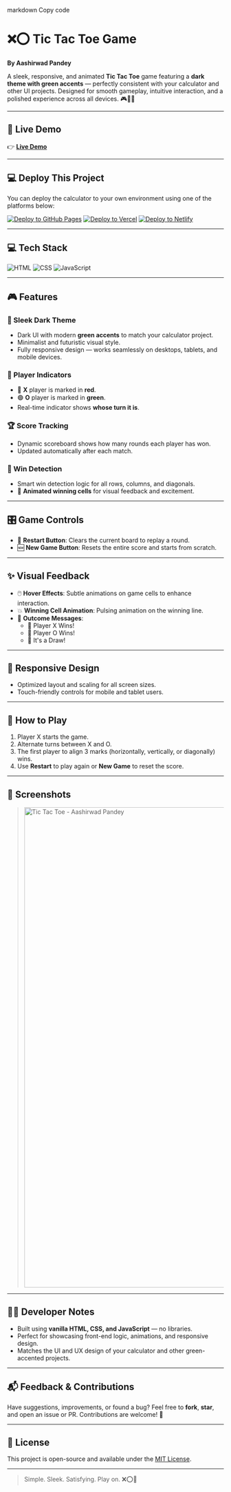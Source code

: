 markdown
Copy code
# ❌⭕ Tic Tac Toe Game

**By Aashirwad Pandey**

A sleek, responsive, and animated **Tic Tac Toe** game featuring a **dark theme with green accents** — perfectly consistent with your calculator and other UI projects. Designed for smooth gameplay, intuitive interaction, and a polished experience across all devices. 🎮🖤💚

---

## 🔗 Live Demo

👉 [**Live Demo**](https://tictactoe-theta-ivory.vercel.app/tictactoe.html)  

---

## 💻 Deploy This Project

You can deploy the calculator to your own environment using one of the platforms below:

[![Deploy to GitHub Pages](https://img.shields.io/badge/Deploy-GitHub_Pages-222?style=for-the-badge&logo=github&logoColor=white)](https://docs.github.com/en/pages)
[![Deploy to Vercel](https://vercel.com/button)](https://vercel.com/import/project?template=https://github.com/AashirwadPandey/tictactoe)
[![Deploy to Netlify](https://www.netlify.com/img/deploy/button.svg)](https://app.netlify.com/start)

---

## 💻 Tech Stack

![HTML](https://img.shields.io/badge/HTML5-E34F26?style=for-the-badge&logo=html5&logoColor=white)
![CSS](https://img.shields.io/badge/CSS3-1572B6?style=for-the-badge&logo=css3&logoColor=white)
![JavaScript](https://img.shields.io/badge/JavaScript-F7DF1E?style=for-the-badge&logo=javascript&logoColor=black)

---

## 🎮 Features

### 🖤 Sleek Dark Theme
- Dark UI with modern **green accents** to match your calculator project.
- Minimalist and futuristic visual style.
- Fully responsive design — works seamlessly on desktops, tablets, and mobile devices.

### 👥 Player Indicators
- 🔴 **X** player is marked in **red**.
- 🟢 **O** player is marked in **green**.
- Real-time indicator shows **whose turn it is**.

### 🏆 Score Tracking
- Dynamic scoreboard shows how many rounds each player has won.
- Updated automatically after each match.

### 🧠 Win Detection
- Smart win detection logic for all rows, columns, and diagonals.
- 🎉 **Animated winning cells** for visual feedback and excitement.

---

## 🎛️ Game Controls

- 🔄 **Restart Button**: Clears the current board to replay a round.
- 🆕 **New Game Button**: Resets the entire score and starts from scratch.

---

## ✨ Visual Feedback

- 🖱️ **Hover Effects**: Subtle animations on game cells to enhance interaction.
- 💥 **Winning Cell Animation**: Pulsing animation on the winning line.
- 📣 **Outcome Messages**:
  - 🎉 Player X Wins!
  - 🎉 Player O Wins!
  - 🤝 It's a Draw!

---

## 📱 Responsive Design

- Optimized layout and scaling for all screen sizes.
- Touch-friendly controls for mobile and tablet users.

---

## 🚀 How to Play

1. Player X starts the game.
2. Alternate turns between X and O.
3. The first player to align 3 marks (horizontally, vertically, or diagonally) wins.
4. Use **Restart** to play again or **New Game** to reset the score.

---

## 📸 Screenshots

> <img width="1280" height="1114" alt="Tic Tac Toe - Aashirwad Pandey" src="https://github.com/user-attachments/assets/c088be53-d705-443c-aee6-930d109cf484" />


---

## 🧑‍💻 Developer Notes

- Built using **vanilla HTML, CSS, and JavaScript** — no libraries.
- Perfect for showcasing front-end logic, animations, and responsive design.
- Matches the UI and UX design of your calculator and other green-accented projects.

---

## 📬 Feedback & Contributions

Have suggestions, improvements, or found a bug? Feel free to **fork**, **star**, and open an issue or PR. Contributions are welcome! 🤝

---

## 📄 License

This project is open-source and available under the [MIT License](LICENSE).

---

> Simple. Sleek. Satisfying. Play on. ❌⭕💚
